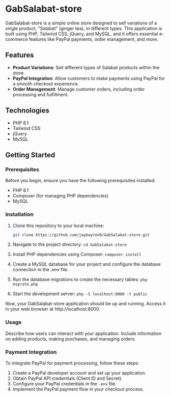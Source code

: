 # GabSalabat-store

GabSalabat-store is a simple online store designed to sell variations of a single product, "Salabat" (ginger tea), in different types. This application is built using PHP, Tailwind CSS, jQuery, and MySQL, and it offers essential e-commerce features like PayPal payments, order management, and more.

## Features

- **Product Variations**: Sell different types of Salabat products within the store.
- **PayPal Integration**: Allow customers to make payments using PayPal for a smooth checkout experience.
- **Order Management**: Manage customer orders, including order processing and fulfillment.

## Technologies

- PHP 8.1
- Tailwind CSS
- jQuery
- MySQL

## Getting Started

### Prerequisites

Before you begin, ensure you have the following prerequisites installed:

- PHP 8.1
- Composer (for managing PHP dependencies)
- MySQL

### Installation

1. Clone this repository to your local machine:

   ```bash
   git clone https://github.com/jaybayron9/GabSalabat-store.git
   
2. Navigate to the project directory:
   `cd GabSalabat-store`
3. Install PHP dependencies using Composer:
   `composer install`
4. Create a MySQL database for your project and configure the database connection in the .env file.
5. Run the database migrations to create the necessary tables:
   `php migrate.php`
6. Start the development server:
   `php -S localhost:8000 -t public`

Now, your GabSalabat-store application should be up and running. Access it in your web browser at http://localhost:8000.

### Usage

Describe how users can interact with your application. Include information on adding products, making purchases, and managing orders.

### Payment Integration

To integrate PayPal for payment processing, follow these steps:

1. Create a PayPal developer account and set up your application.
2. Obtain PayPal API credentials (Client ID and Secret).
3. Configure your PayPal credentials in the `.env` file.
4. Implement the PayPal payment flow in your checkout process.
